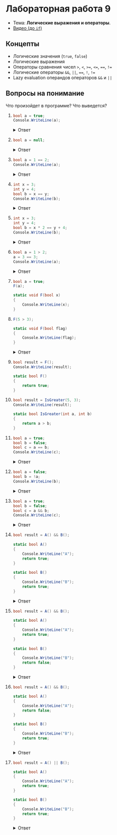 # Лабораторная работа 9

- Тема: **Логические выражения и операторы**.
- [Видео (до `if`)](https://www.youtube.com/watch?v=mj9E9BhOAhU&list=PL4sUOB8DjVlVVw9Yx_tUO7fRPDYeaACXD&index=18)

## Концепты

- Логические значения (`true`, `false`)
- Логические выражения
- Операторы сравнения чисел `>`, `<`, `>=`, `<=`, `==`, `!=`
- Логические операторы `&&`, `||`, `==`, `!`, `!=`
- Lazy evaluation операндов операторов `&&` и `||`

## Вопросы на понимание

Что произойдет в программе? Что выведется?

1. ```csharp
   bool a = true;
   Console.WriteLine(a);
   ```
   
   <details>
   <summary>Ответ</summary>
 
   Тип `bool` принимает только два значения: `true` и `false`.  
   При выводе в консоль они преобразуются в текстовую форму.
   </details>

2. ```csharp
   bool a = null;
   ```

   <details>
   <summary>Ответ</summary>
 
   Ошибка компиляции.
 
   `bool` — это тип-значение, не ссылочный тип.  
   Он не может содержать `null`.  
   </details>



3. ```csharp
   bool a = 1 == 2;
   Console.WriteLine(a);
   ```

   <details>
   <summary>Ответ</summary>
 
   Оператор `==` применяется к 2 выражениям и возвращает результат проверки на равенство, как логическое значение.
   Результат `false`.
   </details>


4. ```csharp
   int x = 3;
   int y = 4;
   bool b = x == y;
   Console.WriteLine(b);
   ```

   <details>
   <summary>Ответ</summary>
 
   Здесь, оператор работает не с числами напрямую, а со значениями переменных.
   При выполнении, вместо `x` как бы вставится значение из `x` (как с выражениями), и так далее.
   </details>
  
4. ```csharp
   int x = 3;
   int y = 4;
   bool b = x * 2 == y + 4;
   Console.WriteLine(b);
   ```

   <details>
   <summary>Ответ</summary>
 
   Пример использования более сложных выражений как операнд.
 
   `bool b = x * 2 == y + 4` воспринимается как `bool b = ((x * 2) == (y + 4))`.
   Дальше вычисления происходят согласно правилам выражений.
   </details>


5. ```csharp
   bool a = 1 > 2;
   a = 3 == 3;
   Console.WriteLine(a);
   ```

   <details>
   <summary>Ответ</summary>
 
   Здесь, `a` перезапишется с `false` на другое значение (`true`).
   </details>


6. ```csharp
   bool a = true;
   F(a);

   static void F(bool x)
   {
       Console.WriteLine(x);
   }
   ```

7. ```csharp
   F(5 > 3);
   
   static void F(bool flag)
   {
       Console.WriteLine(flag);
   }
   ```

   <details>
   <summary>Ответ</summary>
 
   Аргумент `5 > 3` вычисляется перед вызовом функции.  
   В `flag` попадет результат `true`.
   </details>

8. ```csharp
   bool result = F();
   Console.WriteLine(result);
   
   static bool F()
   {
       return true;
   }
   ```

9. ```csharp
   bool result = IsGreater(5, 3);
   Console.WriteLine(result);
   
   static bool IsGreater(int a, int b)
   {
       return a > b;
   }
   ```

10. ```csharp
    bool a = true;
    bool b = false;
    bool c = a == b;
    Console.WriteLine(c);
    ```
 
    <details>
    <summary>Ответ</summary>
  
    Оператор равенства `==` можно применять к выражениям типа `bool`.
    Сравнение `true == false` даёт `false`.
    </details>


1. ```csharp
   bool a = false;
   bool b = !a;
   Console.WriteLine(b);
   ```

   <details>
   <summary>Ответ</summary>
  
   Оператор `!` делает из `false` `true` (и наоборот).
   </details>

2. ```csharp
   bool a = true;
   bool b = false;
   bool c = a && b;
   Console.WriteLine(c);
   ```

   <details>
   <summary>Ответ</summary>

   `a && b` -> `true && false` -> `false`, потому что оба операнда должны быть `true`.
   </details>

3. ```csharp
   bool result = A() && B();
    
   static bool A()
   {
       Console.WriteLine("A");
       return true;
   }
    
   static bool B()
   {
       Console.WriteLine("B");
       return true;
   }
   ```

   <details>
   <summary>Ответ</summary>

   Для того, чтобы удостоверится, что `A()` и `B()` оба вернут `true`, программе необходимо их обоих вызвать.

   ```
   A
   B
   ```
   </details>

4. ```csharp
   bool result = A() && B();
    
   static bool A()
   {
       Console.WriteLine("A");
       return true;
   }
    
   static bool B()
   {
       Console.WriteLine("B");
       return false;
   }
   ```

   <details>
   <summary>Ответ</summary>
  
   Первая функция возвращает `true`, поэтому вторая тоже выполняется.  
   Вторая вернет `false`, и результат выражения будет `A() && B()` -> `true && false` -> `false`.

   ```
   A
   B
   ```
   </details>

5. ```csharp
   bool result = A() && B();

   static bool A()
   {
       Console.WriteLine("A");
       return false;
   }

   static bool B()
   {
       Console.WriteLine("B");
       return true;
   }
   ```

   <details>
   <summary>Ответ</summary>

   При `&&`, если первый операнд `false`, второй не вычисляется.  
   Это называется lazy evaluation (ленивое вычисление).

   ```
   A
   ```
   </details>

6. ```csharp
   bool result = A() || B();

   static bool A()
   {
       Console.WriteLine("A");
       return true;
   }

   static bool B()
   {
       Console.WriteLine("B");
       return true;
   }
   ```

   <details>
   <summary>Ответ</summary>

   При `||`, если первый операнд `true`, второй не вычисляется.  
   Это тоже ленивое вычисление.
    
   ```
   A
   ```
   </details>
